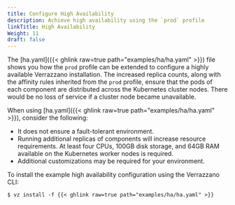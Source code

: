 ```yaml
---
title: Configure High Availability
description: Achieve high availability using the `prod` profile
linkTitle: High Availability
Weight: 11
draft: false
---
```


The [ha.yaml]({{< ghlink raw=true path="examples/ha/ha.yaml" >}}) file shows you how the `prod` profile can be extended to configure a highly available Verrazzano installation. The increased replica counts, along with the affinity rules inherited from the `prod` profile, ensure that the pods of each component are distributed across the Kubernetes cluster nodes.  There would be no loss of service if a cluster node became unavailable.

When using [ha.yaml]({{< ghlink raw=true path="examples/ha/ha.yaml" >}}), consider the following:

* It does not ensure a fault-tolerant environment.
* Running additional replicas of components will increase resource requirements. At least four CPUs, 100GB disk storage, and 64GB RAM available on the Kubernetes worker nodes is required.
* Additional customizations may be required for your environment.

To install the example high availability configuration using the Verrazzano CLI:
   ```
   $ vz install -f {{< ghlink raw=true path="examples/ha/ha.yaml" >}}
   ```
